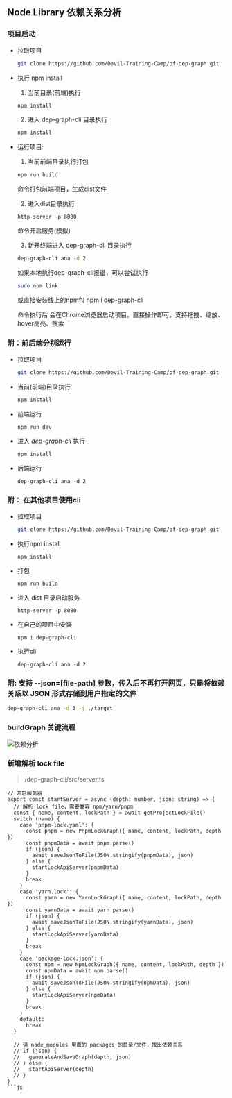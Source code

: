 ## Node Library 依赖关系分析

### 项目启动

- 拉取项目

  ```bash
  git clone https://github.com/Devil-Training-Camp/pf-dep-graph.git
  ```

- 执行 npm install

  1. 当前目录(前端)执行

  ```bash
  npm install
  ```

  2. 进入 dep-graph-cli 目录执行

  ```bash
  npm install
  ```

- 运行项目:

  1. 当前前端目录执行打包

  ```bash
  npm run build
  ```

  命令打包前端项目，生成dist文件

  2. 进入dist目录执行

  ```
  http-server -p 8080
  ```

  命令开启服务(模拟)

  3. 新开终端进入 dep-graph-cli 目录执行

  ```bash
  dep-graph-cli ana -d 2
  ```

  如果本地执行dep-graph-cli报错，可以尝试执行

  ```bash
  sudo npm link
  ```

  或直接安装线上的npm包 npm i dep-graph-cli

  命令执行后 会在Chrome浏览器启动项目，直接操作即可，支持拖拽、缩放、hover高亮、搜索

### 附：前后端分别运行

- 拉取项目

  ```bash
  git clone https://github.com/Devil-Training-Camp/pf-dep-graph.git
  ```

- 当前(前端)目录执行

  ```bash
  npm install
  ```

- 前端运行

  ```
  npm run dev
  ```

- 进入 _dep-graph-cli_ 执行

  ```bash
  npm install
  ```

- 后端运行

  ```
  dep-graph-cli ana -d 2
  ```

### 附： 在其他项目使用cli

- 拉取项目

  ```bash
  git clone https://github.com/Devil-Training-Camp/pf-dep-graph.git
  ```

- 执行npm install

  ```
  npm install
  ```

- 打包

  ```
  npm run build
  ```

- 进入 dist 目录启动服务

  ```
  http-server -p 8080
  ```

- 在自己的项目中安装

  ```
  npm i dep-graph-cli
  ```

- 执行cli

  ```
  dep-graph-cli ana -d 2
  ```

### 附: 支持 --json=[file-path] 参数，传入后不再打开网页，只是将依赖关系以 JSON 形式存储到用户指定的文件

```bash
dep-graph-cli ana -d 3 -j ./target
```

### buildGraph 关键流程

![依赖分析](https://p.ipic.vip/6v6let.jpg)

### 新增解析 lock file

> /dep-graph-cli/src/server.ts

````
// 开启服务器
export const startServer = async (depth: number, json: string) => {
  // 解析 lock file，需要兼容 npm/yarn/pnpm
  const { name, content, lockPath } = await getProjectLockFile()
  switch (name) {
    case 'pnpm-lock.yaml': {
      const pnpm = new PnpmLockGraph({ name, content, lockPath, depth })
      const pnpmData = await pnpm.parse()
      if (json) {
        await saveJsonToFile(JSON.stringify(pnpmData), json)
      } else {
        startLockApiServer(pnpmData)
      }
      break
    }
    case 'yarn.lock': {
      const yarn = new YarnLockGraph({ name, content, lockPath, depth })
      const yarnData = await yarn.parse()
      if (json) {
        await saveJsonToFile(JSON.stringify(yarnData), json)
      } else {
        startLockApiServer(yarnData)
      }
      break
    }
    case 'package-lock.json': {
      const npm = new NpmLockGraph({ name, content, lockPath, depth })
      const npmData = await npm.parse()
      if (json) {
        await saveJsonToFile(JSON.stringify(npmData), json)
      } else {
        startLockApiServer(npmData)
      }
      break
    }
    default:
      break
  }

  // 读 node_modules 里面的 packages 的目录/文件，找出依赖关系
  // if (json) {
  //   generateAndSaveGraph(depth, json)
  // } else {
  //   startApiServer(depth)
  // }
}
```js
````
